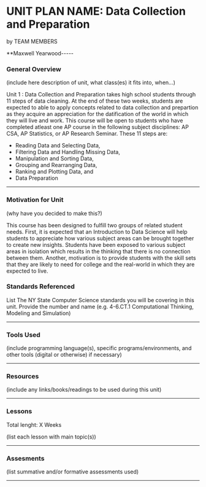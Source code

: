 # UNIT PLAN NAME: Data Collection and Preparation 
by TEAM MEMBERS

**Maxwell Yearwood-----

### General Overview
(include here description of unit, what class(es) it fits into, when...)

Unit 1 : Data Collection and Preparation takes high school students through 11 steps of data cleaning. At the end of these two weeks,
students are expected to able to apply concepts related to data collection and prepartion as they acquire an appreciation for the 
datification of the world in which they will live and work. This course will be open to students who have completed atleast one AP course
in the following subject disciplines: AP CSA, AP Statistics, or AP Research Seminar.
These 11 steps are:
* Reading Data and Selecting Data,
* Filtering Data and Handling Missing Data, 
* Manipulation and Sorting Data,
* Grouping and Rearranging Data, 
* Ranking and Plotting Data, and 
* Data Preparation 
 
---

### Motivation for Unit
(why have you decided to make this?)

This course has been designed to fulfill two groups of related student needs. First, it is expected that an Introduction to Data Science
will help students to appreciate how various subject areas can be brought together to create new insights. Students have been exposed to various subject areas in isolation which results in the thinking that there is no connection between them. Another, motivation is to provide students with the skill sets that they are likely to need for college and the real-world in which they are expected to live.


### Standards Referenced
List The NY State Computer Science standards you will be covering in this unit. Provide the number and name (e.g. 4-6.CT.1 Computational Thinking, Modeling and Simulation)

---

### Tools Used
(include programming language(s), specific programs/environments, and other tools (digital or otherwise) if necessary)

---

### Resources
(include any links/books/readings to be used during this unit)

---

### Lessons
Total lenght: X Weeks

(list each lesson with main topic(s))

---

### Assesments
(list summative and/or formative assessments used)

---
